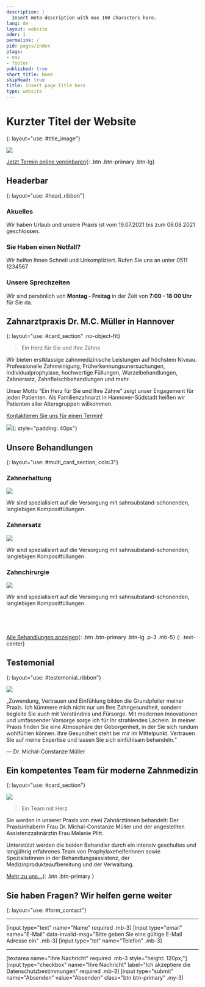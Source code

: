 ```yaml
---
description: |
  Insert meta-description with max 160 characters here.
lang: de
layout: website
oder: 1
permalink: /
pid: pages/index
ptags:
- nav
- footer
published: true
short_title: Home
skipHead: true
title: Insert page Title here
type: website
---
```



# Kurzter Titel der Website
{: layout="use: #title_image"}

![](cdn:///mueller-k25/v/14/1920x1280_1200x800_992x661_768x512_480x320_256x256/happy-woman-showing-hand-heart-gesture.avif_jpeg)

[Jetzt Termin online vereinbaren](/kontakt){: .btn .btn-primary .btn-lg}


## Headerbar
{: layout="use: #head_ribbon"}

### Akuelles

Wir haben Urlaub und unsere Praxis ist vom 19.07.2021 bis zum 06.08.2021 geschlossen.


### Sie Haben einen Notfall?

Wir helfen Ihnen Schnell und Unkompliziert. Rufen Sie uns an unter 0511 1234567

### Unsere Sprechzeiten

Wir sind persönlich von **Montag - Freitag** in der Zeit von **7:00 - 18:00 Uhr** für Sie da.


## Zahnarztpraxis Dr. M.C. Müller in Hannover
{: layout="use: #card_section" .no-object-fit}

> Ein Herz für Sie und Ihre Zähne

Wir bieten erstklassige zahnmedizinische Leistungen auf höchstem Niveau. Professionelle Zahnreinigung, Früherkennungsunersuchungen,
Individualprophylaxe, hochwertige Füllungen, Wurzelbehandlungen, Zahnersatz, Zahnfleischbehandlungen und mehr.

Unser Motto “Ein Herz für Sie und Ihre Zähne” zeigt unser Engagement für jeden Patienten. Als Familienzahnarzt in Hannover-Südstadt heißen wir Patienten aller Altersgruppen willkommen.

[Kontaktieren Sie uns für einen Termin!](/kontakt)


![](cdn:///mueller-k25/v/13/480x461_256x256/image.avif_png){: style="padding: 40px"}


## Unsere Behandlungen
{: layout="use: #multi_card_section; cols:3"}

### Zahnerhaltung

![](cdn:///leu-stock/v/60/1920x1358_1200x849_992x702_768x543_480x339_256x256/female-dentist-and-patient-using-x-ray-machine-2022-03-13-03-47-25-utc.avif_jpeg)

Wir sind spezialisiert auf die Versorgung mit sahnsubstand-schonenden, langlebigen Kompositfüllungen.


### Zahnersatz

![](cdn:///leu-stock/v/61/1920x1280_1200x800_992x661_768x512_480x320_256x256/smiling-dentist-explaining-tooth-implantation-2021-09-24-03-53-51-utc.avif_jpeg)

Wir sind spezialisiert auf die Versorgung mit sahnsubstand-schonenden, langlebigen Kompositfüllungen.

### Zahnchirurgie

![](cdn:///leu-stock/v/12/1920x1280_1200x800_992x661_768x512_480x320_256x256/AdobeStock_264395936.avif_jpeg)

Wir sind spezialisiert auf die Versorgung mit sahnsubstand-schonenden, langlebigen Kompositfüllungen.


## &nbsp;

[Alle Behandlungen anzeigen](/behandlungen){: .btn .btn-primary .btn-lg .p-3 .mb-5}
{: .text-center}


## Testemonial
{: layout="use: #testemonial_ribbon"}

![](cdn:///mueller-k25/v/14/1920x1280_1200x800_992x661_768x512_480x320_256x256/happy-woman-showing-hand-heart-gesture.avif_jpeg)

„Zuwendung, Vertrauen und Einfühlung bilden die Grundpfeiler meiner Praxis. Ich kümmere mich nicht nur um Ihre Zahngesundheit, sondern begleite Sie auch mit Verständnis und Fürsorge. Mit modernen Innovationen und umfassender Vorsorge sorge ich für Ihr strahlendes Lächeln. In meiner Praxis finden Sie eine Atmosphäre der Geborgenheit, in der Sie sich rundum wohlfühlen können. Ihre Gesundheit steht bei mir im Mittelpunkt. Vertrauen Sie auf meine Expertise und lassen Sie sich einfühlsam behandeln.“

— Dr. Michal-Constanze Müller


## Ein kompetentes Team für moderne Zahnmedizin
{: layout="use: #card_section"}

![](cdn:///leu-stock/v/63/1920x1277_1200x798_992x660_768x511_480x319_256x256/professional-team-of-dentists-and-assistants-posin-2022-05-30-22-50-17-utc.avif_jpeg)

> Ein Team mit Herz

Sie werden in unserer Praxis von zwei Zahnärztinnen behandelt: Der Praxisinhaberin Frau Dr. Michal-Constanze Müller und
der angestellten Assistenzzahnärztin Frau Melanie Plitt.

Unterstützt werden die beiden Behandler durch ein intensiv geschultes und langjährig erfahrenes Team von
Prophylaxehelferinnen sowie Spezialistinnen in der Behandlungsassistenz, der Medizinprodukteaufbereitung und der Verwaltung.

[Mehr zu uns...](/team){: .btn .btn-primary }


## Sie haben Fragen? Wir helfen gerne weiter
{: layout="use: #form_contact"}


---

[input type="text"  name="Name" required .mb-3]
[input type="email" name="E-Mail" data-invalid-msg="Bitte geben Sie eine gültige E-Mail Adresse ein" .mb-3]
[input type="tel" name="Telefon" .mb-3]

---

[textarea name="Ihre Nachricht" required .mb-3 style="height: 120px;"]
[input type="checkbox" name="Ihre Nachricht" label="Ich akzeptiere die Datenschutzbestimmungen" required .mb-3]
[input type="submit" name="Absenden" value="Absenden" class="btn btn-primary" .my-3]
